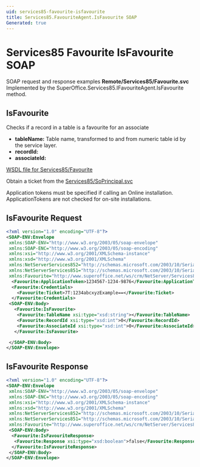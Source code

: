 ```yaml
---
uid: services85-favourite-isfavourite
title: Services85.FavouriteAgent.IsFavourite SOAP
Generated: true
---
```


# Services85 Favourite IsFavourite SOAP

SOAP request and response examples **Remote/Services85/Favourite.svc**
Implemented by the <see cref="M:SuperOffice.Services85.IFavouriteAgent.IsFavourite">SuperOffice.Services85.IFavouriteAgent.IsFavourite</see> method.

## IsFavourite

Checks if a record in a table is a favourite for an associate

* **tableName:** Table name, transformed to and from numeric table id by the service layer.
* **recordId:** 
* **associateId:** 



[WSDL file for Services85/Favourite](../Services85-Favourite.md)

Obtain a ticket from the [Services85/SoPrincipal.svc](../SoPrincipal/SoPrincipal.md)

Application tokens must be specified if calling an Online installation. ApplicationTokens are not checked for on-site installations.

## IsFavourite Request

```xml
<?xml version="1.0" encoding="UTF-8"?>
<SOAP-ENV:Envelope
 xmlns:SOAP-ENV="http://www.w3.org/2003/05/soap-envelope"
 xmlns:SOAP-ENC="http://www.w3.org/2003/05/soap-encoding"
 xmlns:xsi="http://www.w3.org/2001/XMLSchema-instance"
 xmlns:xsd="http://www.w3.org/2001/XMLSchema"
 xmlns:NetServerServices852="http://schemas.microsoft.com/2003/10/Serialization/Arrays"
 xmlns:NetServerServices851="http://schemas.microsoft.com/2003/10/Serialization/"
 xmlns:Favourite="http://www.superoffice.net/ws/crm/NetServer/Services85">
  <Favourite:ApplicationToken>1234567-1234-9876</Favourite:ApplicationToken>
  <Favourite:Credentials>
    <Favourite:Ticket>7T:1234abcxyzExample==</Favourite:Ticket>
  </Favourite:Credentials>
 <SOAP-ENV:Body>
   <Favourite:IsFavourite>
    <Favourite:TableName xsi:type="xsd:string"></Favourite:TableName>
    <Favourite:RecordId xsi:type="xsd:int">0</Favourite:RecordId>
    <Favourite:AssociateId xsi:type="xsd:int">0</Favourite:AssociateId>
   </Favourite:IsFavourite>

 </SOAP-ENV:Body>
</SOAP-ENV:Envelope>

```


## IsFavourite Response

```xml
<?xml version="1.0" encoding="UTF-8"?>
<SOAP-ENV:Envelope
 xmlns:SOAP-ENV="http://www.w3.org/2003/05/soap-envelope"
 xmlns:SOAP-ENC="http://www.w3.org/2003/05/soap-encoding"
 xmlns:xsi="http://www.w3.org/2001/XMLSchema-instance"
 xmlns:xsd="http://www.w3.org/2001/XMLSchema"
 xmlns:NetServerServices852="http://schemas.microsoft.com/2003/10/Serialization/Arrays"
 xmlns:NetServerServices851="http://schemas.microsoft.com/2003/10/Serialization/"
 xmlns:Favourite="http://www.superoffice.net/ws/crm/NetServer/Services85">
 <SOAP-ENV:Body>
  <Favourite:IsFavouriteResponse>
   <Favourite:Response xsi:type="xsd:boolean">false</Favourite:Response>
  </Favourite:IsFavouriteResponse>
 </SOAP-ENV:Body>
</SOAP-ENV:Envelope>

```

